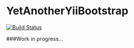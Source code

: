 YetAnotherYiiBootstrap
=========================

[![Build Status](https://secure.travis-ci.org/intersvyaz/yay-bootstrap.png)](http://travis-ci.org/intersvyaz/yay-bootstrap)

###Work in progress...
